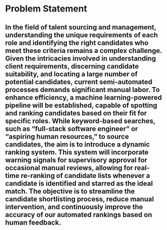 # Problem Statement

## In the field of talent sourcing and management, understanding the unique requirements of each role and identifying the right candidates who meet these criteria remains a complex challenge. Given the intricacies involved in understanding client requirements, discerning candidate suitability, and locating a large number of potential candidates, current semi-automated processes demands significant manual labor. To enhance efficiency, a machine learning-powered pipeline will be established, capable of spotting and ranking candidates based on their fit for specific roles. While keyword-based searches, such as “full-stack software engineer” or “aspiring human resources,” to source candidates, the aim is to introduce a dynamic ranking system. This system will incorporate warning signals for supervisory approval for occasional manual reviews, allowing for real-time re-ranking of candidate lists whenever a candidate is identified and starred as the ideal match. The objective is to streamline the candidate shortlisting process, reduce manual intervention, and continuously improve the accuracy of our automated rankings based on human feedback.
